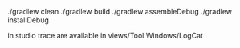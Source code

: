 ./gradlew clean
./gradlew build
./gradlew assembleDebug
./gradlew installDebug


in studio trace are available in views/Tool Windows/LogCat
